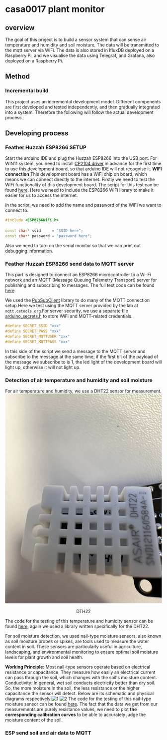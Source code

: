# casa0017 plant monitor 
## overview
The goal of this project is to build a sensor system that can sense air temperature and humidity and soil moisture. The data will be transmitted to the mqtt server via WiFi. The data is also stored in IfluxDB deployed on a Raspberry Pi, and we visualise the data using Telegraf, and Grafana, also deployed on a Raspberry Pi.
## Method
### Incremental build 
This project uses an incremental development model. Different components are first developed and tested independently, and then gradually integrated into a system.
Therefore the following will follow the actual development process.
## Developing process
### Feather Huzzah ESP8266 SETUP
Start the arduino IDE and plug the Huzzah ESP8266 into the USB port. 
For WIN11 system, you need to install [CP2104 driver](https://learn.adafruit.com/adafruit-feather-huzzah-esp8266/using-arduino-ide) in advance for the first time to use this development board, so that arduino IDE will not recognise it.
**WIFI connection** 
This development board has a WiFi chip on board, which means we can connect directly to the internet. Firstly we need to test the WiFi functionality of this development board. The script for this test can be found [here](https://github.com/liangleiliu-lab/casa0017_plant_monitor/blob/main/code/esp8266_wifi_connection_setup.ino). Here we need to include the ESP8266 WiFi library to make it easier for us to access the internet.

In the script, we need to add the name and password of the WiFi we want to connect to.
```C++
#include <ESP8266WiFi.h>

const char* ssid     = "SSID here";
const char* password = "password here";
```
Also we need to turn on the serial monitor so that we can print out debugging information.

### Feather Huzzah ESP8266 send data to MQTT server
This part is designed to connect an ESP8266 microcontroller to a Wi-Fi network and an MQTT (Message Queuing Telemetry Transport) server for publishing and subscribing to messages. The full test code can be found [here](https://github.com/liangleiliu-lab/casa0017_plant_monitor/blob/main/code/esp8266_test_mqtt_connection.ino). 

We used the [PubSubClient](https://pubsubclient.knolleary.net/) library to do many of the MQTT connection setup.Here we test using the MQTT server provided by the lab at `mqtt.cetools.org`.For server security, we use a separate file [arduino_secrets.h](https://github.com/liangleiliu-lab/casa0017_plant_monitor/blob/main/arduino_sercert.h) to store WiFi and MQTT-related credentials.
```c
#define SECRET_SSID "xxx"
#define SECRET_PASS "xxx"
#define SECRET_MQTTUSER "xxx"
#define SECRET_MQTTPASS "xxx"
```
In this side of the script we send a message to the MQTT server and subscribe to the message at the same time, if the first bit of the payload of the message we subscribe to is 1, the led light of the development board will light up, otherwise it will not light up.

### Detection of air temperature and humidity and soil moisture
For air temperature and humidity, we use a DHT22 sensor for measurement.
![DTH22](assets/844482b079b413dc846d1e51013ca72.jpg)
<div align="center">
  DTH22
</div>

The code for the testing of this temperature and humidity sensor can be found [here](https://github.com/liangleiliu-lab/casa0017_plant_monitor/blob/main/code/DHT22_TEST.ino), again we used a library written specifically for the DHT22.

For soil moisture detection, we used nail-type moisture sensors, also known as soil moisture probes or spikes, are tools used to measure the water content in soil. These sensors are particularly useful in agriculture, landscaping, and environmental monitoring to ensure optimal soil moisture levels for plant growth and soil health.

**Working Principle:**
 Most nail-type sensors operate based on electrical resistance or capacitance. They measure how easily an electrical current can pass through the soil, which changes with the soil's moisture content.
Conductivity: In general, wet soil conducts electricity better than dry soil. So, the more moisture in the soil, the less resistance or the higher capacitance the sensor will detect.
Below are its schematic and physical diagrams respectively.![1](https://github.com/liangleiliu-lab/casa0017_plant_monitor/blob/main/assets/1e16100084145105fbd121196ab7a69.png)
![2](https://github.com/liangleiliu-lab/casa0017_plant_monitor/blob/main/assets/b11ade06aab599456bee00bb285c494.jpg)
The code for the testing of this nail-type moisture sensor can be found [here](https://github.com/liangleiliu-lab/casa0017_plant_monitor/blob/main/code/moisture_test.ino). The fact that the data we get from our measurements are purely resistance values, we need to plot **the corresponding calibration curves** to be able to accurately judge the moisture content of the soil.
### ESP send soil and air data to MQTT
